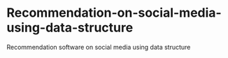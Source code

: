 # Recommendation-on-social-media-using-data-structure
Recommendation software on social media using data structure
